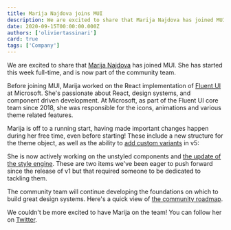 ```yaml
---
title: Marija Najdova joins MUI
description: We are excited to share that Marija Najdova has joined MUI. She has started this week full-time and is now part of the community team.
date: 2020-09-15T00:00:00.000Z
authors: ['oliviertassinari']
card: true
tags: ['Company']
---
```


We are excited to share that [Marija Najdova](https://twitter.com/marijanajdova) has joined MUI. She has started this week full-time, and is now part of the community team.

Before joining MUI, Marija worked on the React implementation of [Fluent UI](https://www.microsoft.com/design/fluent/) at Microsoft. She's passionate about React, design systems, and component driven development. At Microsoft, as part of the Fluent UI core team since 2018, she was responsible for the icons, animations and various theme related features.

Marija is off to a running start, having made important changes happen during her free time, even before starting! These include a new structure for the theme object, as well as the ability to [add custom variants](https://mui.com/customization/theme-components/#adding-new-component-variants) in v5:

She is now actively working on the unstyled components and [the update of the style engine](https://github.com/mui/material-ui/issues/22342). These are two items we've been eager to push forward since the release of v1 but that required someone to be dedicated to tackling them.

The community team will continue developing the foundations on which to build great design systems. Here's a quick view of [the community roadmap](https://github.com/mui/material-ui/projects/25).

We couldn't be more excited to have Marija on the team! You can follow her on [Twitter](https://twitter.com/marijanajdova).

